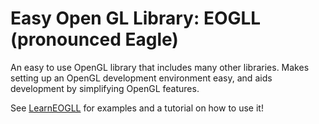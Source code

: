 # Easy Open GL Library: EOGLL (pronounced Eagle)

An easy to use OpenGL library that includes many other libraries. Makes setting up an OpenGL development environment easy, and aids development by simplifying OpenGL features.

See [LearnEOGLL](https://wk1093.github.io/LearnEOGLL/) for examples and a tutorial on how to use it!
